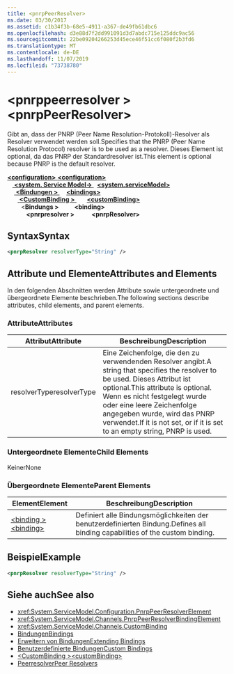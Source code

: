 ```yaml
---
title: <pnrpPeerResolver>
ms.date: 03/30/2017
ms.assetid: c1b34f3b-68e5-4911-a367-de49fb61dbc6
ms.openlocfilehash: d3e88d7f2dd991091d3d7abdc715e125ddc9ac56
ms.sourcegitcommit: 22be09204266253d45ece46f51cc6f080f2b3fd6
ms.translationtype: MT
ms.contentlocale: de-DE
ms.lasthandoff: 11/07/2019
ms.locfileid: "73738780"
---
```

# <a name="pnrppeerresolver"></a><span data-ttu-id="921df-101">\<pnrppeerresolver ></span><span class="sxs-lookup"><span data-stu-id="921df-101">\<pnrpPeerResolver></span></span>
<span data-ttu-id="921df-102">Gibt an, dass der PNRP (Peer Name Resolution-Protokoll)-Resolver als Resolver verwendet werden soll.</span><span class="sxs-lookup"><span data-stu-id="921df-102">Specifies that the PNRP (Peer Name Resolution Protocol) resolver is to be used as a resolver.</span></span> <span data-ttu-id="921df-103">Dieses Element ist optional, da das PNRP der Standardresolver ist.</span><span class="sxs-lookup"><span data-stu-id="921df-103">This element is optional because PNRP is the default resolver.</span></span>  
  
<span data-ttu-id="921df-104">[ **\<configuration>** ](../configuration-element.md)</span><span class="sxs-lookup"><span data-stu-id="921df-104">[**\<configuration>**](../configuration-element.md)</span></span>\
<span data-ttu-id="921df-105">&nbsp; &nbsp;[ **\<system. Service Model->** ](system-servicemodel.md) </span><span class="sxs-lookup"><span data-stu-id="921df-105">&nbsp;&nbsp;[**\<system.serviceModel>**](system-servicemodel.md)</span></span>\
<span data-ttu-id="921df-106">&nbsp;&nbsp;&nbsp;&nbsp;[ **\<Bindungen >** ](bindings.md)</span><span class="sxs-lookup"><span data-stu-id="921df-106">&nbsp;&nbsp;&nbsp;&nbsp;[**\<bindings>**](bindings.md)</span></span>\
<span data-ttu-id="921df-107">&nbsp;&nbsp;&nbsp;&nbsp;&nbsp;&nbsp;[ **\<CustomBinding >** ](custombinding.md)</span><span class="sxs-lookup"><span data-stu-id="921df-107">&nbsp;&nbsp;&nbsp;&nbsp;&nbsp;&nbsp;[**\<customBinding>**](custombinding.md)</span></span>\
<span data-ttu-id="921df-108">&nbsp;&nbsp;&nbsp;&nbsp;&nbsp;&nbsp;&nbsp;&nbsp;\<**Bindungs >** </span><span class="sxs-lookup"><span data-stu-id="921df-108">&nbsp;&nbsp;&nbsp;&nbsp;&nbsp;&nbsp;&nbsp;&nbsp;**\<binding>**</span></span>\
<span data-ttu-id="921df-109">&nbsp;&nbsp;&nbsp;&nbsp;&nbsp;&nbsp;&nbsp;&nbsp;&nbsp;&nbsp; **\<pnrpresolver >**</span><span class="sxs-lookup"><span data-stu-id="921df-109">&nbsp;&nbsp;&nbsp;&nbsp;&nbsp;&nbsp;&nbsp;&nbsp;&nbsp;&nbsp;**\<pnrpResolver>**</span></span>  
  
## <a name="syntax"></a><span data-ttu-id="921df-110">Syntax</span><span class="sxs-lookup"><span data-stu-id="921df-110">Syntax</span></span>  
  
```xml  
<pnrpResolver resolverType="String" />
```  
  
## <a name="attributes-and-elements"></a><span data-ttu-id="921df-111">Attribute und Elemente</span><span class="sxs-lookup"><span data-stu-id="921df-111">Attributes and Elements</span></span>  
 <span data-ttu-id="921df-112">In den folgenden Abschnitten werden Attribute sowie untergeordnete und übergeordnete Elemente beschrieben.</span><span class="sxs-lookup"><span data-stu-id="921df-112">The following sections describe attributes, child elements, and parent elements.</span></span>  
  
### <a name="attributes"></a><span data-ttu-id="921df-113">Attribute</span><span class="sxs-lookup"><span data-stu-id="921df-113">Attributes</span></span>  
  
|<span data-ttu-id="921df-114">Attribut</span><span class="sxs-lookup"><span data-stu-id="921df-114">Attribute</span></span>|<span data-ttu-id="921df-115">Beschreibung</span><span class="sxs-lookup"><span data-stu-id="921df-115">Description</span></span>|  
|---------------|-----------------|  
|<span data-ttu-id="921df-116">resolverType</span><span class="sxs-lookup"><span data-stu-id="921df-116">resolverType</span></span>|<span data-ttu-id="921df-117">Eine Zeichenfolge, die den zu verwendenden Resolver angibt.</span><span class="sxs-lookup"><span data-stu-id="921df-117">A string that specifies the resolver to be used.</span></span> <span data-ttu-id="921df-118">Dieses Attribut ist optional.</span><span class="sxs-lookup"><span data-stu-id="921df-118">This attribute is optional.</span></span> <span data-ttu-id="921df-119">Wenn es nicht festgelegt wurde oder eine leere Zeichenfolge angegeben wurde, wird das PNRP verwendet.</span><span class="sxs-lookup"><span data-stu-id="921df-119">If it is not set, or if it is set to an empty string, PNRP is used.</span></span>|  
  
### <a name="child-elements"></a><span data-ttu-id="921df-120">Untergeordnete Elemente</span><span class="sxs-lookup"><span data-stu-id="921df-120">Child Elements</span></span>  
 <span data-ttu-id="921df-121">Keiner</span><span class="sxs-lookup"><span data-stu-id="921df-121">None</span></span>  
  
### <a name="parent-elements"></a><span data-ttu-id="921df-122">Übergeordnete Elemente</span><span class="sxs-lookup"><span data-stu-id="921df-122">Parent Elements</span></span>  
  
|<span data-ttu-id="921df-123">Element</span><span class="sxs-lookup"><span data-stu-id="921df-123">Element</span></span>|<span data-ttu-id="921df-124">Beschreibung</span><span class="sxs-lookup"><span data-stu-id="921df-124">Description</span></span>|  
|-------------|-----------------|  
|[<span data-ttu-id="921df-125">\<binding ></span><span class="sxs-lookup"><span data-stu-id="921df-125">\<binding></span></span>](bindings.md)|<span data-ttu-id="921df-126">Definiert alle Bindungsmöglichkeiten der benutzerdefinierten Bindung.</span><span class="sxs-lookup"><span data-stu-id="921df-126">Defines all binding capabilities of the custom binding.</span></span>|  
  
## <a name="example"></a><span data-ttu-id="921df-127">Beispiel</span><span class="sxs-lookup"><span data-stu-id="921df-127">Example</span></span>  
  
```xml  
<pnrpResolver resolverType="String" />
```  
  
## <a name="see-also"></a><span data-ttu-id="921df-128">Siehe auch</span><span class="sxs-lookup"><span data-stu-id="921df-128">See also</span></span>

- <xref:System.ServiceModel.Configuration.PnrpPeerResolverElement>
- <xref:System.ServiceModel.Channels.PnrpPeerResolverBindingElement>
- <xref:System.ServiceModel.Channels.CustomBinding>
- [<span data-ttu-id="921df-129">Bindungen</span><span class="sxs-lookup"><span data-stu-id="921df-129">Bindings</span></span>](../../../wcf/bindings.md)
- [<span data-ttu-id="921df-130">Erweitern von Bindungen</span><span class="sxs-lookup"><span data-stu-id="921df-130">Extending Bindings</span></span>](../../../wcf/extending/extending-bindings.md)
- [<span data-ttu-id="921df-131">Benutzerdefinierte Bindungen</span><span class="sxs-lookup"><span data-stu-id="921df-131">Custom Bindings</span></span>](../../../wcf/extending/custom-bindings.md)
- [<span data-ttu-id="921df-132">\<CustomBinding ></span><span class="sxs-lookup"><span data-stu-id="921df-132">\<customBinding></span></span>](custombinding.md)
- [<span data-ttu-id="921df-133">Peerresolver</span><span class="sxs-lookup"><span data-stu-id="921df-133">Peer Resolvers</span></span>](../../../wcf/feature-details/peer-resolvers.md)
